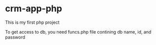 # crm-app-php
This is my first php project

To get access to db, you need funcs.php file contining db name, id, and password
